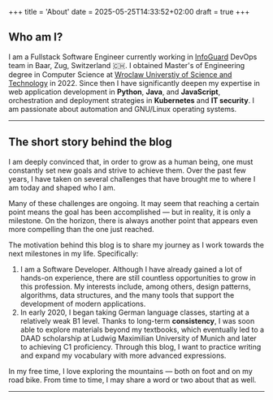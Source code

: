 +++
title = 'About'
date = 2025-05-25T14:33:52+02:00
draft = true
+++

## Who am I?

I am a Fullstack Software Engineer currently working in [InfoGuard](https://www.infoguard.ch) DevOps team in Baar, Zug, Switzerland :switzerland:. I obtained Master's of Engineering degree in Computer Science at [Wroclaw Universtiy of Science and Technology](https://pwr.edu.pl) in 2022. Since then I have significantly deepen my expertise in web application development in **Python**, **Java**, and **JavaScript**, orchestration and deployment strategies in **Kubernetes** and **IT security**. I am passionate about automation and GNU/Linux operating systems.

------

## The short story behind the blog

I am deeply convinced that, in order to grow as a human being, one must constantly set new goals and strive to achieve them. Over the past few years, I have taken on several challenges that have brought me to where I am today and shaped who I am.

Many of these challenges are ongoing. It may seem that reaching a certain point means the goal has been accomplished — but in reality, it is only a milestone. On the horizon, there is always another point that appears even more compelling than the one just reached.

The motivation behind this blog is to share my journey as I work towards the next milestones in my life. Specifically:

1. I am a Software Developer. Although I have already gained a lot of hands-on experience, there are still countless opportunities to grow in this profession. My interests include, among others, design patterns, algorithms, data structures, and the many tools that support the development of modern applications.
2. In early 2020, I began taking German language classes, starting at a relatively weak B1 level. Thanks to long-term **consistency**, I was soon able to explore materials beyond my textbooks, which eventually led to a DAAD scholarship at Ludwig Maximilian University of Munich and later to achieving C1 proficiency. Through this blog, I want to practice writing and expand my vocabulary with more advanced expressions.

In my free time, I love exploring the mountains — both on foot and on my road bike. From time to time, I may share a word or two about that as well.

------

